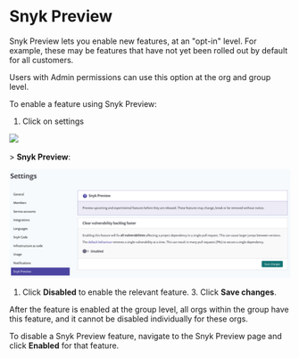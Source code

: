 # Snyk Preview

Snyk Preview lets you enable new features, at an "opt-in" level. For example, these may be features that have not yet been rolled out by default for all customers.

Users with Admin permissions can use this option at the org and group level.

To enable a feature using Snyk Preview:

1. Click on settings

![](https://firebasestorage.googleapis.com/v0/b/gitbook-28427.appspot.com/o/assets%2F-MdwVZ6HOZriajCf5nXH%2F-MhJCQmI7SUlY6let0XH%2F-MhJNWnj1-nYQpgnA8YS%2Fcog_icon.png?alt=media&token=7dca2b4d-1b18-4205-a325-213e33a31530)

&gt; **Snyk Preview**:

![SnykPreview.png](../../.gitbook/assets/snykpreview.png)

1. Click **Disabled** to enable the relevant feature. 3. Click **Save changes**.

After the feature is enabled at the group level, all orgs within the group have this feature, and it cannot be disabled individually for these orgs.

To disable a Snyk Preview feature, navigate to the Snyk Preview page and click **Enabled** for that feature.

